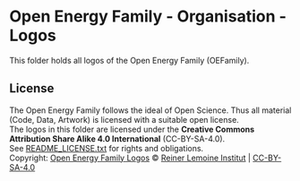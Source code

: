 ﻿# Open Energy Family - Organisation - Logos

This folder holds all logos of the Open Energy Family (OEFamily).

## License

The Open Energy Family follows the ideal of Open Science. Thus all material (Code, Data, Artwork) is licensed with a suitable open license. <br>
The logos in this folder are licensed under the **Creative Commons Attribution Share Alike 4.0 International** (CC-BY-SA-4.0). <br>
See [README_LICENSE.txt](README_LICENSE.txt) for rights and obligations. <br>
Copyright: [Open Energy Family Logos](https://github.com/OpenEnergyPlatform/organisation/tree/master/logo) © [Reiner Lemoine Institut](https://reiner-lemoine-institut.de/) | [CC-BY-SA-4.0](https://creativecommons.org/licenses/by-sa/4.0/legalcode)
